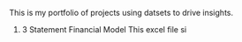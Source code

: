 This is my portfolio of projects using datsets to drive insights. 
1) 3 Statement Financial Model
  This excel file si
